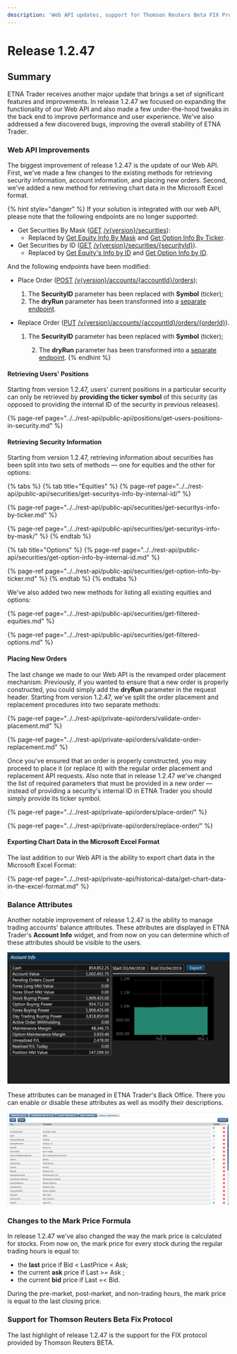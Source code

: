 ```yaml
---
description: 'Web API updates, support for Thomson Reuters Beta FIX Protocol'
---
```


# Release 1.2.47

## Summary

ETNA Trader receives another major update that brings a set of significant features and improvements. In release 1.2.47 we focused on expanding the functionality of our Web API and also made a few under-the-hood tweaks in the back end to improve performance and user experience. We've also addressed a few discovered bugs, improving the overall stability of ETNA Trader.

### Web API Improvements

The biggest improvement of release 1.2.47 is the update of our Web API. First, we've made a few changes to the existing methods for retrieving security information, account information, and placing new orders. Second, we've added a new method for retrieving chart data in the Microsoft Excel format.

{% hint style="danger" %}
If your solution is integrated with our web API, please note that the following endpoints are no longer supported:

* Get Securities By Mask \([GET](https://pub-api-et-demo-prod.etnasoft.us/api/reference/index#!/Securities/Securities_GetSecurities) [/v{version}/securities](https://pub-api-et-demo-prod.etnasoft.us/api/reference/index#!/Securities/Securities_GetSecurities)\):
  * Replaced by [Get Equity Info By Mask](../../rest-api/private-api/securities/get-securitys-info-by-mask/) and [Get Option Info By Ticker](../../rest-api/private-api/securities/get-options-info-by-ticker.md).
* Get Securities by ID \([GET](https://pub-api-et-demo-prod.etnasoft.us/api/reference/index#!/Securities/Securities_GetSecurityById) [/v{version}/securities/{securityId}](https://pub-api-et-demo-prod.etnasoft.us/api/reference/index#!/Securities/Securities_GetSecurityById)\).
  * Replaced by [Get Equity's Info by ID](../../rest-api/private-api/securities/get-securitys-info-by-internal-id/) and [Get Option Info by ID](../../rest-api/private-api/securities/get-options-info-by-id.md).

And the following endpoints have been modified:

* Place Order \([POST](https://priv-api-et-demo-prod.etnasoft.us/api/reference/index#!/Orders/Orders_PlaceOrder) [/v{version}/accounts/{accountId}/orders](https://priv-api-et-demo-prod.etnasoft.us/api/reference/index#!/Orders/Orders_PlaceOrder)\);
  1. The **SecurityID** parameter has been replaced with **Symbol** \(ticker\);
  2. The **dryRun** parameter has been transformed into a [separate endpoint](../../rest-api/private-api/orders/validate-order-placement.md).
* Replace Order \([PUT](https://priv-api-etnatrader-dev.etnasoft.us/api/reference/index#!/Orders/Orders_ReplaceOrder) [/v{version}/accounts/{accountId}/orders/{orderId}](https://priv-api-etnatrader-dev.etnasoft.us/api/reference/index#!/Orders/Orders_ReplaceOrder)\).

  1. The **SecurityID** parameter has been replaced with **Symbol** \(ticker\);

      2. The **dryRun** parameter has been transformed into a [separate endpoint](../../rest-api/private-api/orders/validate-order-replacement.md).
{% endhint %}

#### Retrieving Users' Positions

Starting from version 1.2.47, users' current positions in a particular security can only be retrieved by **providing the ticker symbol** of this security \(as opposed to providing the internal ID of the security in previous releases\).

{% page-ref page="../../rest-api/public-api/positions/get-users-positions-in-security.md" %}

#### Retrieving Security Information

Starting from version 1.2.47,  retrieving information about securities has been split into two sets of methods — one for equities and the other for options:

{% tabs %}
{% tab title="Equities" %}
{% page-ref page="../../rest-api/public-api/securities/get-securitys-info-by-internal-id/" %}

{% page-ref page="../../rest-api/public-api/securities/get-securitys-info-by-ticker.md" %}

{% page-ref page="../../rest-api/public-api/securities/get-securitys-info-by-mask/" %}
{% endtab %}

{% tab title="Options" %}
{% page-ref page="../../rest-api/public-api/securities/get-option-info-by-internal-id.md" %}

{% page-ref page="../../rest-api/public-api/securities/get-option-info-by-ticker.md" %}
{% endtab %}
{% endtabs %}

We've also added two new methods for listing all existing equities and options:

{% page-ref page="../../rest-api/public-api/securities/get-filtered-equities.md" %}

{% page-ref page="../../rest-api/public-api/securities/get-filtered-options.md" %}

#### Placing New Orders

The last change we made to our Web API is the revamped order placement mechanism. Previously, if you wanted to ensure that a new order is properly constructed, you could simply add the **dryRun** parameter in the request header. Starting from version 1.2.47, we've split the order placement and replacement procedures into two separate methods:

{% page-ref page="../../rest-api/private-api/orders/validate-order-placement.md" %}

{% page-ref page="../../rest-api/private-api/orders/validate-order-replacement.md" %}

Once you've ensured that an order is properly constructed, you may proceed to place it \(or replace it\) with the regular order placement and replacement API requests. Also note that in release 1.2.47 we've changed the list of required parameters that must be provided in a new order — instead of providing a security's internal ID in ETNA Trader you should simply provide its ticker symbol.

{% page-ref page="../../rest-api/private-api/orders/place-order/" %}

{% page-ref page="../../rest-api/private-api/orders/replace-order/" %}

#### Exporting Chart Data in the Microsoft Excel Format

The last addition to our Web API is the ability to export chart data in the Microsoft Excel Format:

{% page-ref page="../../rest-api/private-api/historical-data/get-chart-data-in-the-excel-format.md" %}

### Balance Attributes

Another notable improvement of release 1.2.47 is the ability to manage trading accounts' balance attributes. These attributes are displayed in ETNA Trader's **Account Info** widget, and from now on you can determine which of these attributes should be visible to the users.

![](../../.gitbook/assets/screenshot-2019-03-04-at-20.23.29.png)

These attributes can be managed in ETNA Trader's Back Office. There you can enable or disable these attributes as well as modify their descriptions.

![](../../.gitbook/assets/releasenotes1247-1.png)

### Changes to the Mark Price Formula

In release 1.2.47 we've also changed the way the mark price is calculated for stocks. From now on, the mark price for every stock during the regular trading hours is equal to:

* the **last** price if Bid &lt; LastPrice &lt; Ask;
* the current **ask** price if Last &gt;= Ask ;
* the current **bid** price if Last =&lt; Bid.

During the pre-market, post-market, and non-trading hours, the mark price is equal to the last closing price. 

### Support for Thomson Reuters Beta Fix Protocol

The last highlight of release 1.2.47 is the support for the FIX protocol provided by Thomson Reuters BETA.

